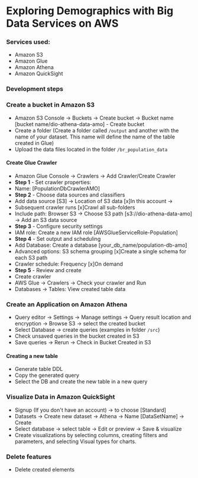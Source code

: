 # Exploring Demographics with Big Data Services on AWS

### Services used:
 - Amazon S3
 - Amazon Glue
 - Amazon Athena
 - Amazon QuickSight

### Development steps

### Create a bucket in Amazon S3

- Amazon S3 Console -> Buckets -> Create bucket -> Bucket name [bucket name/dio-athena-data-amo] - Create bucket
- Create a folder (Create a folder called ```/output``` and another with the name of your dataset. This name will define the name of the table created in Glue)
- Upload the data files located in the folder ```/br_population_data```

#### Create Glue Crawler

- Amazon Glue Console -> Crawlers -> Add Crawler/Create Crawler
 - **Step 1** - Set crawler properties:
  - Name: [PopulationDbCrawlerAMO]
 - **Step 2** - Choose data sources and classifiers
  - Add data source [S3] -> Location of S3 data [x]In this account ->
  - Subsequent crawler runs [x]Crawl all sub-folders
  - Include path: Browser S3 -> Choose S3 path [s3://dio-athena-data-amo] -> Add an S3 data source
 - **Step 3** - Configure security settings
  - IAM role: Create a new IAM role [AWSGlueServiceRole-Population]
 - **Step 4** - Set output and scheduling
  - Add Database: Create a database [your_db_name/population-db-amo]
  - Advanced options: S3 schema grouping [x]Create a single schema for each S3 path
  - Crawler schedule: Frequency [x]On demand
 - **Step 5** - Review and create
  - Create crawler
- AWS Glue -> Crawlers -> Check your crawler and Run
 - Databases -> Tables: View created table data

### Create an Application on Amazon Athena

- Query editor -> Settings -> Manage settings -> Query result location and encryption -> Browse S3 -> select the created bucket
- Select Database -> create queries (examples in folder ```/src```)
- Check unsaved queries in the bucket created in S3
- Save queries -> Rerun -> Check in Bucket Created in S3

#### Creating a new table

- Generate table DDL
- Copy the generated query
- Select the DB and create the new table in a new query

### Visualize Data in Amazon QuickSight

- Signup (If you don't have an account) -> to choose [Standard]
- Datasets -> Create new dataset -> Athena -> Name [DataSetName] -> Create
- Select database -> select table -> Edit or preview -> Save & visualize
- Create visualizations by selecting columns, creating filters and parameters, and selecting Visual types for charts.

### Delete features
 - Delete created elements

